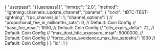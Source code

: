 {
    "userpass": "{{userpass}}",
    "mmrpc": "2.0",
    "method": "lightning::channels::update_channel",
    "params": {
        "coin": "tBTC-TEST-lightning",
        "rpc_channel_id": 1,
        "channel_options": {
            // "proportional_fee_in_millionths_sats": 0, // Default: Coin Config
            // "base_fee_msat": 1000, // Default: Coin Config
            // "cltv_expiry_delta": 72, // Default: Coin Config
            // "max_dust_htlc_exposure_msat": 5000000, // Default: Coin Config
            // "force_close_avoidance_max_fee_satoshis": 1000 // Default: Coin Config
        }
    }
    "id": 1
}